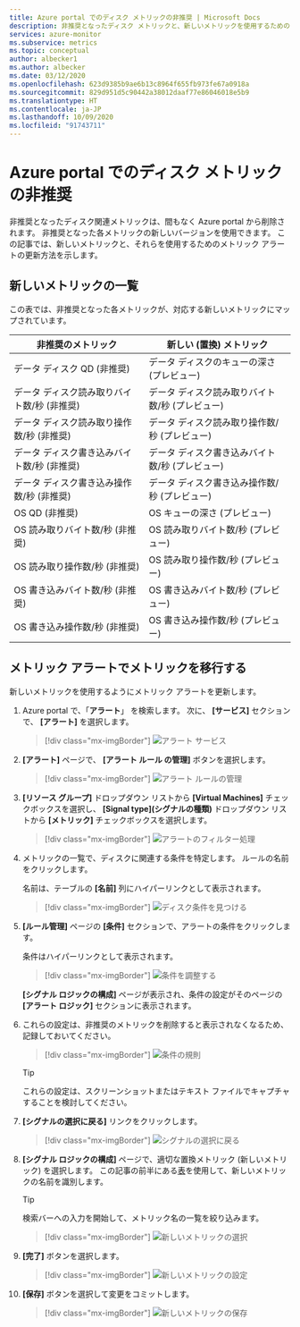 ```yaml
---
title: Azure portal でのディスク メトリックの非推奨 | Microsoft Docs
description: 非推奨となったディスク メトリックと、新しいメトリックを使用するためのメトリック アラートの更新方法について説明します。
services: azure-monitor
ms.subservice: metrics
ms.topic: conceptual
author: albecker1
ms.author: albecker
ms.date: 03/12/2020
ms.openlocfilehash: 623d9385b9ae6b13c8964f655fb973fe67a0918a
ms.sourcegitcommit: 829d951d5c90442a38012daaf77e86046018e5b9
ms.translationtype: HT
ms.contentlocale: ja-JP
ms.lasthandoff: 10/09/2020
ms.locfileid: "91743711"
---
```

# <a name="disk-metrics-deprecation-in-the-azure-portal"></a>Azure portal でのディスク メトリックの非推奨

非推奨となったディスク関連メトリックは、間もなく Azure portal から削除されます。 非推奨となった各メトリックの新しいバージョンを使用できます。 この記事では、新しいメトリックと、それらを使用するためのメトリック アラートの更新方法を示します。

## <a name="list-of-new-metrics"></a>新しいメトリックの一覧

この表では、非推奨となった各メトリックが、対応する新しいメトリックにマップされています。 

|非推奨のメトリック|新しい (置換) メトリック|
|----|----|
|データ ディスク QD (非推奨)|データ ディスクのキューの深さ (プレビュー)|
|データ ディスク読み取りバイト数/秒 (非推奨)|データ ディスク読み取りバイト数/秒 (プレビュー)|
|データ ディスク読み取り操作数/秒 (非推奨)|データ ディスク読み取り操作数/秒 (プレビュー)|
|データ ディスク書き込みバイト数/秒 (非推奨)|データ ディスク書き込みバイト数/秒 (プレビュー)|
|データ ディスク書き込み操作数/秒 (非推奨)|データ ディスク書き込み操作数/秒 (プレビュー)|
|OS QD (非推奨)|OS キューの深さ (プレビュー)|
|OS 読み取りバイト数/秒 (非推奨)|OS 読み取りバイト数/秒 (プレビュー)|
|OS 読み取り操作数/秒 (非推奨)|OS 読み取り操作数/秒 (プレビュー)|
|OS 書き込みバイト数/秒 (非推奨)|OS 書き込みバイト数/秒 (プレビュー)|
|OS 書き込み操作数/秒 (非推奨)|OS 書き込み操作数/秒 (プレビュー)|

<a id="update-metrics" />

## <a name="migrate-metrics-in-your-metric-alerts"></a>メトリック アラートでメトリックを移行する

新しいメトリックを使用するようにメトリック アラートを更新します。

1. Azure portal で、「**アラート**」 を検索します。 次に、 **[サービス]** セクションで、 **[アラート]** を選択します。

   > [!div class="mx-imgBorder"]
   > ![アラート サービス](./media/portal-disk-metrics-deprecation/alert-service-azure-portal.png)

2. **[アラート]** ページで、 **[アラート ルール の管理]** ボタンを選択します。 

   > [!div class="mx-imgBorder"]
   > ![アラート ルールの管理](./media/portal-disk-metrics-deprecation/manage-alert-rules-button.png)

3. **[リソース グループ]** ドロップダウン リストから **[Virtual Machines]** チェックボックスを選択し、 **[Signal type]\(シグナルの種類\)** ドロップダウン リストから **[メトリック]** チェックボックスを選択します。 

   > [!div class="mx-imgBorder"]
   > ![アラートのフィルター処理](./media/portal-disk-metrics-deprecation/filter-alerts.png)

4. メトリックの一覧で、ディスクに関連する条件を特定します。 ルールの名前をクリックします。 

   名前は、テーブルの **[名前]** 列にハイパーリンクとして表示されます。

   > [!div class="mx-imgBorder"]
   > ![ディスク条件を見つける](./media/portal-disk-metrics-deprecation/find-disk-conditions.png)

5. **[ルール管理]** ページの **[条件]** セクションで、アラートの条件をクリックします。 

   条件はハイパーリンクとして表示されます。  

   > [!div class="mx-imgBorder"]
   > ![条件を調整する](./media/portal-disk-metrics-deprecation/adjust-condition.png)

   **[シグナル ロジックの構成]** ページが表示され、条件の設定がそのページの **[アラート ロジック]** セクションに表示されます。

6. これらの設定は、非推奨のメトリックを削除すると表示されなくなるため、記録しておいてください。

   > [!div class="mx-imgBorder"]
   > ![条件の規則](./media/portal-disk-metrics-deprecation/condition-rules.png)

   > [!TIP] 
   > これらの設定は、スクリーンショットまたはテキスト ファイルでキャプチャすることを検討してください。 

7. **[シグナルの選択に戻る]** リンクをクリックします。

   > [!div class="mx-imgBorder"]
   > ![シグナルの選択に戻る](./media/portal-disk-metrics-deprecation/back-to-signal-selection.png)

8. **[シグナル ロジックの構成]** ページで、適切な置換メトリック (新しいメトリック) を選択します。 この記事の前半にある[表](#update-metrics)を使用して、新しいメトリックの名前を識別します。

   > [!TIP] 
   > 検索バーへの入力を開始して、メトリック名の一覧を絞り込みます。 

   > [!div class="mx-imgBorder"]
   > ![新しいメトリックの選択](./media/portal-disk-metrics-deprecation/choose-new-metric.png)

9. **[完了]** ボタンを選択します。 

   > [!div class="mx-imgBorder"]
   > ![新しいメトリックの設定](./media/portal-disk-metrics-deprecation/set-new-metric.png)

10. **[保存]** ボタンを選択して変更をコミットします。 

    > [!div class="mx-imgBorder"]
    > ![新しいメトリックの保存](./media/portal-disk-metrics-deprecation/save-new-metric.png)






